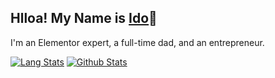 ## Hlloa! My Name is [Ido](http://ooux.co.il/)👋

I'm an Elementor expert, a full-time dad, and an entrepreneur.

[![Lang Stats](https://github-readme-stats.vercel.app/api/top-langs/?username=navarroido&layout=compact&%20notebook)](https://github.com/navarroido?tab=repositories)
[![Github Stats](https://github-readme-stats.vercel.app/api?username=navarroido&count_private=true&show_icons=true)](https://github.com/navarroido)
